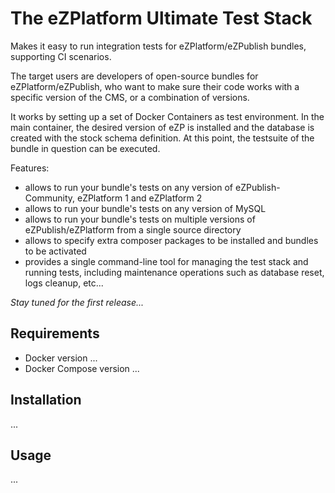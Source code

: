 The eZPlatform Ultimate Test Stack
==================================

Makes it easy to run integration tests for eZPlatform/eZPublish bundles, supporting CI scenarios.

The target users are developers of open-source bundles for eZPlatform/eZPublish, who want to make sure their code works
with a specific version of the CMS, or a combination of versions.

It works by setting up a set of Docker Containers as test environment. In the main container, the desired version of eZP
is installed and the database is created with the stock schema definition. At this point, the testsuite of the bundle in
question can be executed.

Features:

* allows to run your bundle's tests on any version of eZPublish-Community, eZPlatform 1 and eZPlatform 2
* allows to run your bundle's tests on any version of MySQL
* allows to run your bundle's tests on multiple versions of eZPublish/eZPlatform from a single source directory
* allows to specify extra composer packages to be installed and bundles to be activated
* provides a single command-line tool for managing the test stack and running tests, including maintenance operations
  such as database reset, logs cleanup, etc...

_Stay tuned for the first release..._

Requirements
------------

* Docker version ...
* Docker Compose version ...

Installation
------------

...

Usage
-----

...
